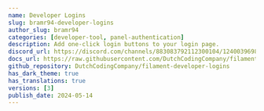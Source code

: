 ```yaml
---
name: Developer Logins
slug: bramr94-developer-logins
author_slug: bramr94
categories: [developer-tool, panel-authentication]
description: Add one-click login buttons to your login page.
discord_url: https://discord.com/channels/883083792112300104/1240039698269732995
docs_url: https://raw.githubusercontent.com/DutchCodingCompany/filament-developer-logins/main/README.md
github_repository: DutchCodingCompany/filament-developer-logins
has_dark_theme: true
has_translations: true
versions: [3]
publish_date: 2024-05-14
---
```

